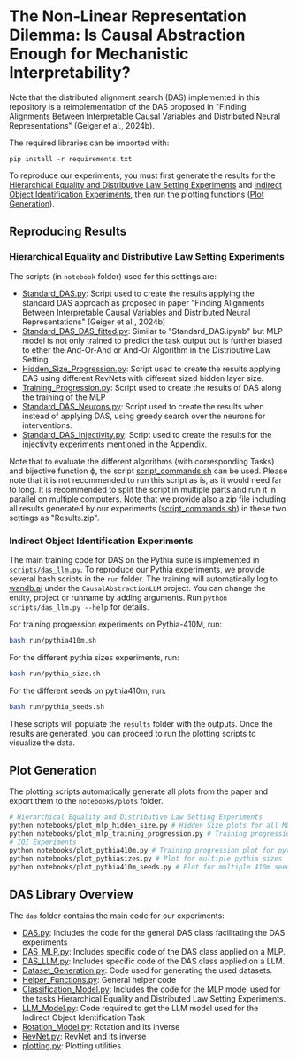 # The Non-Linear Representation Dilemma: Is Causal Abstraction Enough for Mechanistic Interpretability?

Note that the distributed alignment search (DAS) implemented in this repository is a reimplementation of the DAS proposed in "Finding Alignments Between Interpretable Causal Variables and Distributed Neural Representations" (Geiger et al., 2024b). 

The required libraries can be imported with:
```
pip install -r requirements.txt
```

To reproduce our experiments, you must first generate the results for the [Hierarchical Equality and Distributive Law Setting Experiments](#hierarchical-equality-and-distributive-law-setting-experiments) and [Indirect Object Identification Experiments](#indirect-object-identification-experiments-in-run-scripts-folders), then run the plotting functions ([Plot Generation](#plot-generation)).

## Reproducing Results

### Hierarchical Equality and Distributive Law Setting Experiments 
The scripts (in ``notebook`` folder) used for this settings are:

+ [Standard\_DAS.py](https://github.com/densutter/non-linear-representation-dilemma/blob/main/notebooks/Standard_DAS.py): Script used to create the results applying the standard DAS approach as proposed in paper "Finding Alignments Between Interpretable Causal Variables and Distributed Neural Representations" (Geiger et al., 2024b)
+ [Standard\_DAS\_DAS\_fitted.py](https://github.com/densutter/non-linear-representation-dilemma/blob/main/notebook/Standard_DAS_DAS_fitted.py): Similar to "Standard\_DAS.ipynb" but MLP model is not only trained to predict the task output but is further biased to ether the And-Or-And or And-Or Algorithm in the Distributive Law Setting.
+ [Hidden\_Size\_Progression.py](https://github.com/densutter/non-linear-representation-dilemma/blob/main/notebook/Hidden_Size_Progression.py): Script used to create the results applying DAS using different RevNets with different sized hidden layer size.
+ [Training\_Progression.py](https://github.com/densutter/non-linear-representation-dilemma/blob/main/notebook/Training_Progression.py): Script used to create the results of DAS along the training of the MLP
+ [Standard\_DAS\_Neurons.py](https://github.com/densutter/non-linear-representation-dilemma/blob/main/notebook/Standard_DAS_Neurons.py): Script used to create the results when instead of applying DAS, using greedy search over the neurons for interventions.
+ [Standard\_DAS\_Injectivity.py](https://github.com/densutter/non-linear-representation-dilemma/blob/main/notebook/Standard_DAS_Injectivity.py): Script used to create the results for the injectivity experiments mentioned in the Appendix.

Note that to evaluate the different algorithms (with corresponding Tasks) and bijective function ϕ, the script  [script\_commands.sh](https://github.com/densutter/non-linear-representation-dilemma/blob/main/notebook/script_commands.sh) can be used. Please note that it is not recommended to run this script as is, as it would need far to long. It is recommended to split the script in multiple parts and run it in parallel on multiple computers. Note that we provide also a zip file including all results generated by our experiments ([script\_commands.sh](https://github.com/densutter/non-linear-representation-dilemma/blob/main/notebook/script_commands.sh)) in these two settings as "Results.zip".




### Indirect Object Identification Experiments 
The main training code for DAS on the Pythia suite is implemented in [`scripts/das_llm.py`](https://github.com/densutter/non-linear-representation-dilemma/blob/main/scripts/das_llm.py). To reproduce our Pythia experiments, we provide several bash scripts in the `run` folder. The training will automatically log to [wandb.ai](https://wandb.ai/) under the ``CausalAbstractionLLM`` project. You can change the entity, project or runname by adding arguments. Run `python scripts/das_llm.py --help` for details.

For training progression experiments on Pythia-410M, run:
```bash
bash run/pythia410m.sh
```

For the different pythia sizes experiments, run:
```bash
bash run/pythia_size.sh
```

For the different seeds on pythia410m, run:
```bash
bash run/pythia_seeds.sh
```

These scripts will populate the ``results`` folder with the outputs. Once the results are generated, you can proceed to run the plotting scripts to visualize the data.

## Plot Generation

The plotting scripts automatically generate all plots from the paper and export them to the ``notebooks/plots`` folder.

```bash
# Hierarchical Equality and Distributive Law Setting Experiments 
python notebooks/plot_mlp_hidden_size.py # Hidden Size plots for all MLP experiments
python notebooks/plot_mlp_training_progression.py # Training progression plot for all MLP experiments
# IOI Experiments
python notebooks/plot_pythia410m.py # Training progression plot for pythia 410m
python notebooks/plot_pythiasizes.py # Plot for multiple pythia sizes
python notebooks/plot_pythia410m_seeds.py # Plot for multiple 410m seeds
```
## DAS Library Overview

The ``das`` folder contains the main code for our experiments: 
+ [DAS.py](https://github.com/densutter/non-linear-representation-dilemma/blob/main/das/DAS.py): Includes the code for the general DAS class facilitating the DAS experiments
+ [DAS_MLP.py](https://github.com/densutter/non-linear-representation-dilemma/blob/main/das/DAS_MLP.py): Includes specific code of the DAS class applied on a MLP.
+ [DAS_LLM.py](https://github.com/densutter/non-linear-representation-dilemma/blob/main/das/DAS_LLM.py): Includes specific code of the DAS class applied on a LLM.
+ [Dataset_Generation.py](https://github.com/densutter/non-linear-representation-dilemma/blob/main/das/Dataset_Generation.py): Code used for generating the used datasets.
+ [Helper_Functions.py](https://github.com/densutter/non-linear-representation-dilemma/blob/main/das/Helper_Functions.py): General helper code
+ [Classification_Model.py](https://github.com/densutter/non-linear-representation-dilemma/blob/main/das/Classification_Model.py): Includes the code for the MLP model used for the tasks Hierarchical Equality and Distributed Law Setting Experiments.
+ [LLM_Model.py](https://github.com/densutter/non-linear-representation-dilemma/blob/main/das/LLM_Model.py): Code required to get the LLM model used for the Indirect Object Identification Task
+ [Rotation_Model.py](https://github.com/densutter/non-linear-representation-dilemma/blob/main/das/Rotation_Model.py): Rotation and its inverse
+ [RevNet.py](https://github.com/densutter/non-linear-representation-dilemma/blob/main/das/RevNet.py): RevNet and its inverse
+ [plotting.py](https://github.com/densutter/non-linear-representation-dilemma/blob/main/das/plotting.py): Plotting utilities.
